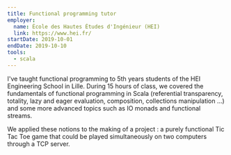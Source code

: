```yaml
---
title: Functional programming tutor
employer:
  name: École des Hautes Études d'Ingénieur (HEI)
  link: https://www.hei.fr/
startDate: 2019-10-01
endDate: 2019-10-10
tools:
  - scala
---
```


I've taught functional programming to 5th years students of the HEI Engineering School in Lille. During 15 hours of class, we covered the fundamentals of functional programming in Scala (referential transparency, totality, lazy and eager evaluation, composition, collections manipulation ...) and some more advanced topics such as IO monads and functional streams.

We applied these notions to the making of a project : a purely functional Tic Tac Toe game that could be played simultaneously on two computers through a TCP server.
